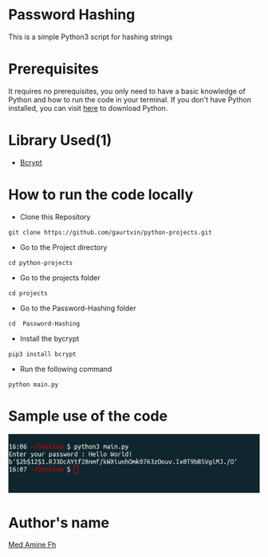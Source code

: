 # Password Hashing

This is a simple Python3 script for hashing strings

# Prerequisites

It requires no prerequisites, you only need to have a basic knowledge of Python and how to run the code in your terminal. If you don't have Python installed, you can visit [here](https://www.python.org/downloads/) to download Python.


# Library Used(1)

- [Bcrypt](https://pypi.org/project/bcrypt)

# How to run the code locally

- Clone this Repository

```
git clone https://github.com/gaurtvin/python-projects.git
```

- Go to the Project directory

```
cd python-projects
```

- Go to the projects folder

```
cd projects
```

- Go to the Password-Hashing folder

```
cd  Password-Hashing
```

- Install the bycrypt

```
pip3 install bcrypt
```

- Run the following command

```
python main.py
```

# Sample use of the code

![1st](./assets/sample.png)

# Author's name

[Med Amine Fh](https://github.com/medaminefh)
